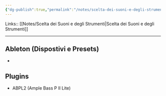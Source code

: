 ```yaml
---
{"dg-publish":true,"permalink":"/notes/scelta-dei-suoni-e-degli-strumenti-bass/","tags":["type/note"]}
---
```


Links:: [[Notes/Scelta dei Suoni e degli Strumenti\|Scelta dei Suoni e degli Strumenti]]

---


## Ableton (Dispostivi e Presets)

- 


## Plugins

- ABPL2 (Ample Bass P II Lite)

